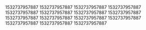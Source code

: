 1532737957887
1532737957887
1532737957887
1532737957887
1532737957887
1532737957887
1532737957887
1532737957887
1532737957887
1532737957887
1532737957887
1532737957887
1532737957887
1532737957887
1532737957887